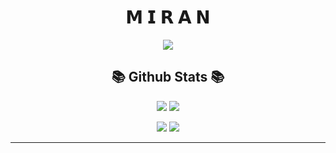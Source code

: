 <h1 align="center">𝗠 𝗜 𝗥 𝗔 𝗡</h1>
<p align="center">
<img src="https://wallpapercave.com/wp/wp5907788.jpg">
</p>
<h2 align="center">📚 Github Stats 📚</h2>
<p align="center">
<img src="https://github-readme-stats.vercel.app/api?username=TheMiran&show_icons=true&title_color=70a5fd&icon_color=bf91f3&text_color=38bdae&bg_color=1a1b27&include_all_commits=true">
<img src="https://github-readme-stats.vercel.app/api/top-langs/?username=TheMiran&layout=compact&text_color=38bdae&title_color=70a5fd&bg_color=1a1b27">
</p>
<p align="center">
<a href="https://www.github.com/TheMiran" target"blank_"><img src="https://img.shields.io/badge/TheMiran-191717?&style=for-the-badge&logo=github&logoColor=white"></a>
<a href="https://discord.com/users/261451981342638080" target"blank_"><img src="https://img.shields.io/badge/M İ R A N-7289DA.svg?&style=for-the-badge&logo=discord&logoColor=white"></a>
<hr/>
